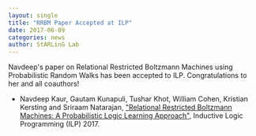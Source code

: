 ```yaml
---
layout: single
title: "RRBM Paper Accepted at ILP"
date: 2017-06-09
categories: news
author: StARLinG Lab
---
```


Navdeep's paper on Relational Restricted Boltzmann Machines using Probabilistic Random Walks has been accepted to ILP. Congratulations to her and all coauthors!

* Navdeep Kaur, Gautam Kunapuli, Tushar Khot, William Cohen, Kristian Kersting and Sriraam Natarajan, ["Relational Restricted Boltzmann Machines: A Probabilistic Logic Learning Approach"](/assets/pdfs/ILP_2017_paper_9.pdf), Inductive Logic Programming (ILP) 2017.
